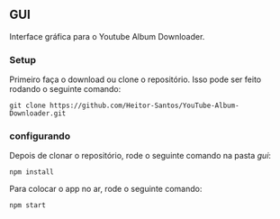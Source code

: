 ## GUI

Interface gráfica para o Youtube Album Downloader.

### Setup

Primeiro faça o download ou clone o repositório. Isso pode ser feito rodando o seguinte comando:

    git clone https://github.com/Heitor-Santos/YouTube-Album-Downloader.git


### configurando

Depois de clonar o repositório, rode o seguinte comando na pasta *gui*:
     
    npm install

Para colocar o app no ar, rode o seguinte comando:

    npm start
